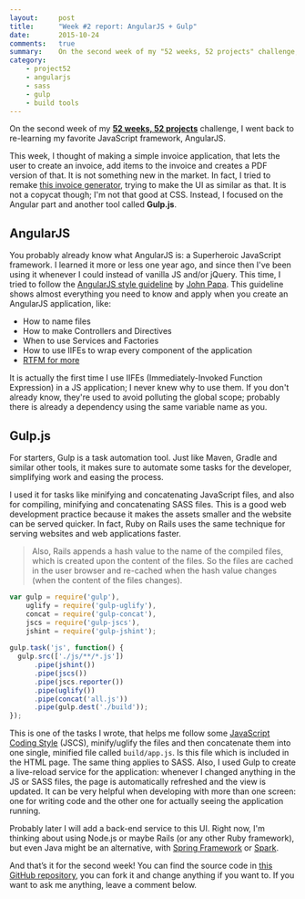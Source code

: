 ```yaml
---
layout:     post
title:      "Week #2 report: AngularJS + Gulp"
date:       2015-10-24
comments:   true
summary:    On the second week of my "52 weeks, 52 projects" challenge, I went back to re-learning my favorite JavaScript framework, AngularJS.
category:
    - project52
    - angularjs
    - sass
    - gulp
    - build tools
---
```


On the second week of my [**52 weeks, 52 projects**](http://aziflaj.github.io/52-weeks-52-projects/) challenge, I went back to re-learning my favorite JavaScript framework, AngularJS.

This week, I thought of making a simple invoice application, that lets the user to create an invoice, add items to the invoice and creates a PDF version of that. It is not something new in the market. In fact, I tried to remake [this invoice generator](http://invoice-generator.com/), trying to make the UI as similar as that. It is not a copycat though; I'm not that good at CSS. Instead, I focused on the Angular part and another tool called **Gulp.js**.

## AngularJS
You probably already know what AngularJS is: a Superheroic JavaScript framework. I learned it more or less one year ago, and since then I've been using it whenever I could instead of vanilla JS and/or jQuery. This time, I tried to follow the [AngularJS style guideline](https://github.com/johnpapa/angular-styleguide) by [John Papa](http://johnpapa.net/). This guideline shows almost everything you need to know and apply when you create an AngularJS application, like:

- How to name files
- How to make Controllers and Directives
- When to use Services and Factories
- How to use IIFEs to wrap every component of the application
- [RTFM for more](https://github.com/johnpapa/angular-styleguide)

It is actually the first time I use IIFEs (Immediately-Invoked Function Expression) in a JS application; I never knew why to use them. If you don't already know, they're used to avoid polluting the global scope; probably there is already a dependency using the same variable name as you.

## Gulp.js
For starters, Gulp is a task automation tool. Just like Maven, Gradle and similar other tools, it makes sure to automate some tasks for the developer, simplifying work and easing the process.

I used it for tasks like minifying and concatenating JavaScript files, and also for compiling, minifying and concatenating SASS files. This is a good web development practice because it makes the assets smaller and the website can be served quicker. In fact, Ruby on Rails uses the same technique for serving websites and web applications faster.

> Also, Rails appends a hash value to the name of the compiled files, which is created upon the content of the files. So the files are cached in the user browser and re-cached when the hash value changes (when the content of the files changes).

```js
var gulp = require('gulp'),
    uglify = require('gulp-uglify'),
    concat = require('gulp-concat'),
    jscs = require('gulp-jscs'),
    jshint = require('gulp-jshint');
    
gulp.task('js', function() {
  gulp.src(['./js/**/*.js'])
      .pipe(jshint())
      .pipe(jscs())
      .pipe(jscs.reporter())
      .pipe(uglify())
      .pipe(concat('all.js'))
      .pipe(gulp.dest('./build'));
});
```

This is one of the tasks I wrote, that helps me follow some [JavaScript Coding Style](http://jscs.info/) (JSCS), minify/uglify the files and then concatenate them into one single, minified file called `build/app.js`. Is this file which is included in the HTML page. The same thing applies to SASS. Also, I used Gulp to create a live-reload service for the application: whenever I changed anything in the JS or SASS files, the page is automatically refreshed and the view is updated. It can be very helpful when developing with more than one screen: one for writing code and the other one for actually seeing the application running.

Probably later I will add a back-end service to this UI. Right now, I'm thinking about using Node.js or maybe Rails (or any other Ruby framework), but even Java might be an alternative, with [Spring Framework](https://spring.io/) or [Spark](http://sparkjava.com/). 

And that’s it for the second week! You can find the source code in [this GitHub repository](https://github.com/aziflaj/simple-invoices-frontend), you can fork it and change anything if you want to. 
If you want to ask me anything, leave a comment below.
